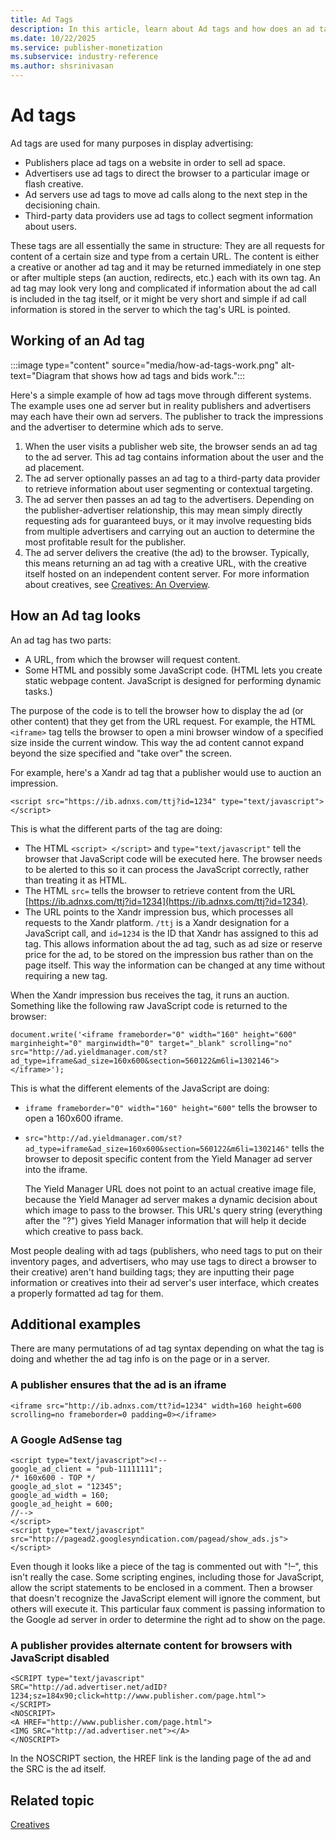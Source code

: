 ```yaml
---
title: Ad Tags
description: In this article, learn about Ad tags and how does an ad tag work with detailed set of examples.
ms.date: 10/22/2025
ms.service: publisher-monetization
ms.subservice: industry-reference
ms.author: shsrinivasan
---
```


# Ad tags

Ad tags are used for many purposes in display advertising:

- Publishers place ad tags on a website in order to sell ad space.
- Advertisers use ad tags to direct the browser to a particular image or flash creative.
- Ad servers use ad tags to move ad calls along to the next step in the decisioning chain.
- Third-party data providers use ad tags to collect segment information about users.

These tags are all essentially the same in structure: They are all requests for content of a certain size and type from a certain URL. The content is either a creative or another ad tag and it may be returned immediately in one step or after multiple steps (an auction, redirects, etc.) each with its own tag. An ad tag may look very long and complicated if information about the ad call is included in the tag itself, or it might be very short and simple if ad call information is stored in the server to which the tag's URL is pointed.

## Working of an Ad tag

:::image type="content" source="media/how-ad-tags-work.png" alt-text="Diagram that shows how ad tags and bids work.":::

Here's a simple example of how ad tags move through different systems. The example uses one ad server but in reality publishers and advertisers may each have their own ad servers. The publisher to track the impressions and the advertiser to determine which ads to serve.

1. When the user visits a publisher web site, the browser sends an ad tag to the ad server. This ad tag contains information about the user and the ad placement.
1. The ad server optionally passes an ad tag to a third-party data provider to retrieve information about user segmenting or contextual targeting.
1. The ad server then passes an ad tag to the advertisers. Depending on the publisher-advertiser relationship, this may mean simply directly requesting ads for guaranteed buys, or it may involve requesting bids from multiple advertisers and carrying out an auction to determine the most profitable result for the publisher.
1. The ad server delivers the creative (the ad) to the browser. Typically, this means returning an ad tag with a creative URL, with the creative itself hosted on an independent content server. For more information about creatives, see [Creatives: An Overview](creatives.md).

## How an Ad tag looks

An ad tag has two parts:

- A URL, from which the browser will request content.
- Some HTML and possibly some JavaScript code. (HTML lets you create static webpage content. JavaScript is designed for performing dynamic tasks.)

The purpose of the code is to tell the browser how to display the ad (or other content) that they get from the URL request. For example, the HTML `<iframe>` tag tells the browser to open a mini browser window of a specified size inside the current window. This way the ad content cannot expand beyond the size specified and "take over" the screen.

For example, here's a Xandr ad tag that a publisher would use to auction an impression.

```
<script src="https://ib.adnxs.com/ttj?id=1234" type="text/javascript"></script>
```

This is what the different parts of the tag are doing:

- The HTML `<script> </script>` and `type="text/javascript"` tell the browser that JavaScript code will be executed here. The browser needs to be alerted to this so it can process the JavaScript correctly, rather than treating it as HTML.
- The HTML `src=` tells the browser to retrieve content from the URL [https://ib.adnxs.com/ttj?id=1234](https://ib.adnxs.com/ttj?id=1234).
- The URL points to the Xandr impression bus, which processes all requests to the Xandr platform. `/ttj` is a Xandr designation for a JavaScript call, and `id=1234` is the ID that Xandr has assigned to this ad tag. This allows information about the ad tag, such as ad size or reserve price for the ad, to be stored on the impression bus rather than on the page itself. This way the information can be changed at any time without requiring a new tag.

When the Xandr impression bus receives the tag, it runs an auction. Something like the following raw JavaScript code is returned to the browser:

```
document.write('<iframe frameborder="0" width="160" height="600" marginheight="0" marginwidth="0" target="_blank" scrolling="no" src="http://ad.yieldmanager.com/st?ad_type=iframe&ad_size=160x600&section=560122&m6li=1302146"></iframe>');
```

This is what the different elements of the JavaScript are doing:

- `iframe frameborder="0" width="160" height="600"` tells the browser to open a 160x600 iframe.
- `src="http://ad.yieldmanager.com/st?ad_type=iframe&ad_size=160x600&section=560122&m6li=1302146"` tells the browser to deposit specific content from the Yield Manager ad server into the iframe.  

  The Yield Manager URL does not point to an actual creative image file, because the Yield Manager ad server makes a dynamic decision about which image to pass to the browser. This URL's query string (everything after the "?") gives Yield Manager information that will help it decide which creative to pass back.

Most people dealing with ad tags (publishers, who need tags to put on their inventory pages, and advertisers, who may use tags to direct a browser to their creative) aren't hand building tags; they are inputting their page information or creatives into their ad server's user interface, which creates a properly formatted ad tag for them.

## Additional examples

There are many permutations of ad tag syntax depending on what the tag is doing and whether the ad tag info is on the page or in a server.

### A publisher ensures that the ad is an iframe

```
<iframe src="http://ib.adnxs.com/tt?id=1234" width=160 height=600 
scrolling=no frameborder=0 padding=0></iframe>
```

### A Google AdSense tag

```
<script type="text/javascript"><!--
google_ad_client = "pub-11111111";
/* 160x600 - TOP */
google_ad_slot = "12345";
google_ad_width = 160;
google_ad_height = 600;
//-->
</script>
<script type="text/javascript" 
src="http://pagead2.googlesyndication.com/pagead/show_ads.js">
</script>
```

Even though it looks like a piece of the tag is commented out with "!–", this isn't really the case. Some scripting engines, including those for JavaScript, allow the script statements to be enclosed in a comment. Then a browser that doesn't recognize the JavaScript element will ignore the comment, but others will execute it. This particular faux comment is passing information to the Google ad server in order to determine the right ad to show on the page.

### A publisher provides alternate content for browsers with JavaScript disabled

```
<SCRIPT type="text/javascript"
SRC="http://ad.advertiser.net/adID?1234;sz=184x90;click=http://www.publisher.com/page.html">
</SCRIPT>
<NOSCRIPT>
<A HREF="http://www.publisher.com/page.html">
<IMG SRC="http://ad.advertiser.net"></A>
</NOSCRIPT>
```

In the NOSCRIPT section, the HREF link is the landing page of the ad and the SRC is the ad itself.

## Related topic

[Creatives](creatives.md)
